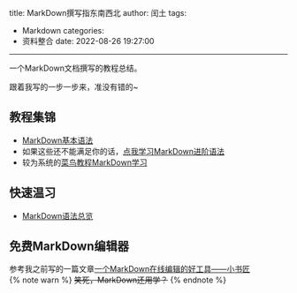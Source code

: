 title: MarkDown撰写指东南西北
author: 闰土
tags:
  - Markdown
categories:
  - 资料整合
date: 2022-08-26 19:27:00
---
一个MarkDown文档撰写的教程总结。    
<!-- more -->
跟着我写的一步一步来，准没有错的~    
## 教程集锦
- [MarkDown基本语法](https://markdown.com.cn/basic-syntax/)    
- 如果这些还不能满足你的话，[点我学习MarkDown进阶语法](https://markdown.com.cn/extended-syntax/)    
- 较为系统的[菜鸟教程MarkDown学习](https://www.runoob.com/markdown/md-tutorial.html)    

## 快速温习
- [MarkDown语法总览](https://markdown.com.cn/cheat-sheet.html#%E6%80%BB%E8%A7%88)    

## 免费MarkDown编辑器
参考我之前写的一篇文章[一个MarkDown在线编辑的好工具——小书匠](https://tbdriver.github.io/2022/一个Markdown在线编辑的好工具——小书匠/)    
{% note warn %}
~~笑死，MarkDown还用学？~~
{% endnote %}